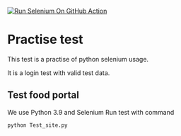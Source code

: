[![Run Selenium On GitHub Action](https://github.com/Zav1ks/practise_test/actions/workflows/Selenium-Action_Template.yaml/badge.svg)](https://github.com/Zav1ks/practise_test/actions/workflows/Selenium-Action_Template.yaml)

# Practise test
This test is a practise of python selenium usage.

It is a login test with valid test data.

## Test food portal

We use Python 3.9 and Selenium 
Run test with command 
```
python Test_site.py
```
